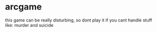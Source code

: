 # arcgame
this game can be really disturbing, so dont play it if you cant handle stuff like: murder and suicide